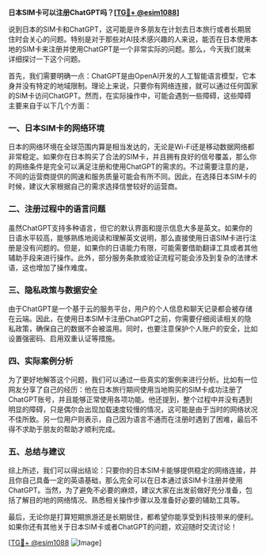 **日本SIM卡可以注册ChatGPT吗？[[TG💪+ @esim1088](https://t.me/s/esim1088)]**

说到日本的SIM卡和ChatGPT，这可能是许多朋友在计划去日本旅行或者长期居住时会关心的问题。特别是对于那些对AI技术感兴趣的人来说，能否在日本使用本地的SIM卡来注册并使用ChatGPT是一个非常实际的问题。那么，今天我们就来详细探讨一下这个问题。

首先，我们需要明确一点：ChatGPT是由OpenAI开发的人工智能语言模型，它本身并没有特定的地域限制。理论上来说，只要你有网络连接，就可以通过任何国家的SIM卡访问ChatGPT。然而，在实际操作中，可能会遇到一些障碍，这些障碍主要来自于以下几个方面：

### 一、日本SIM卡的网络环境

日本的网络环境在全球范围内算是相当发达的，无论是Wi-Fi还是移动数据网络都非常稳定。如果你在日本购买了合法的SIM卡，并且拥有良好的信号覆盖，那么你的网络条件是完全可以满足注册和使用ChatGPT的需求的。不过需要注意的是，不同的运营商提供的网速和服务质量可能会有所不同。因此，在选择日本SIM卡的时候，建议大家根据自己的需求选择信誉较好的运营商。

### 二、注册过程中的语言问题

虽然ChatGPT支持多种语言，但它的默认界面和提示信息大多是英文。如果你的日语水平较高，能够熟练地阅读和理解英文说明，那么直接使用日语SIM卡进行注册是没有问题的。但是，如果你的日语能力有限，可能需要借助翻译工具或者其他辅助手段来进行操作。此外，部分服务条款或验证流程可能会涉及到复杂的法律术语，这也增加了操作难度。

### 三、隐私政策与数据安全

由于ChatGPT是一个基于云的服务平台，用户的个人信息和聊天记录都会被存储在云端。因此，在使用日本SIM卡注册ChatGPT之前，你需要仔细阅读相关的隐私政策，确保自己的数据不会被滥用。同时，也要注意保护个人账户的安全，比如设置强密码、启用双重认证等措施。

### 四、实际案例分析

为了更好地解答这个问题，我们可以通过一些真实的案例来进行分析。比如有一位网友分享了自己的经历：他在日本旅行期间使用当地购买的SIM卡成功注册了ChatGPT账号，并且能够正常使用各项功能。他还提到，整个过程中并没有遇到明显的障碍，只是偶尔会出现加载速度较慢的情况，这可能是由于当时的网络状况不佳所致。另一位用户则表示，自己因为语言不通而在注册时遇到了困难，最后不得不求助于朋友的帮助才顺利完成。

### 五、总结与建议

综上所述，我们可以得出结论：只要你的日本SIM卡能够提供稳定的网络连接，并且你自己具备一定的英语基础，那么完全可以在日本通过该SIM卡注册并使用ChatGPT。当然，为了避免不必要的麻烦，建议大家在出发前做好充分准备，包括了解目的地的网络情况、熟悉相关操作步骤以及准备好必要的辅助工具等。

最后，无论你是打算短期旅游还是长期居住，都希望你能享受到科技带来的便利。如果你还有其他关于日本SIM卡或者ChatGPT的问题，欢迎随时交流讨论！

[[TG💪+ @esim1088](https://t.me/s/esim1088) ![Image](https://i.postimg.cc/4NQfJmqS/Snipaste-2025-05-13-00-14-12.png)]